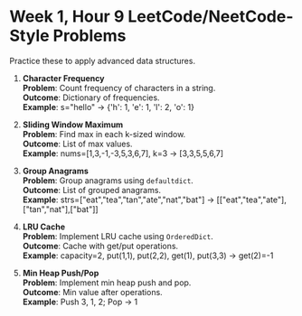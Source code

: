 # Week 1, Hour 9 LeetCode/NeetCode-Style Problems

Practice these to apply advanced data structures.

1. **Character Frequency**  
   **Problem**: Count frequency of characters in a string.  
   **Outcome**: Dictionary of frequencies.  
   **Example**: s="hello" → {'h': 1, 'e': 1, 'l': 2, 'o': 1}

2. **Sliding Window Maximum**  
   **Problem**: Find max in each k-sized window.  
   **Outcome**: List of max values.  
   **Example**: nums=[1,3,-1,-3,5,3,6,7], k=3 → [3,3,5,5,6,7]

3. **Group Anagrams**  
   **Problem**: Group anagrams using `defaultdict`.  
   **Outcome**: List of grouped anagrams.  
   **Example**: strs=["eat","tea","tan","ate","nat","bat"] → [["eat","tea","ate"],["tan","nat"],["bat"]]

4. **LRU Cache**  
   **Problem**: Implement LRU cache using `OrderedDict`.  
   **Outcome**: Cache with get/put operations.  
   **Example**: capacity=2, put(1,1), put(2,2), get(1), put(3,3) → get(2)=-1

5. **Min Heap Push/Pop**  
   **Problem**: Implement min heap push and pop.  
   **Outcome**: Min value after operations.  
   **Example**: Push 3, 1, 2; Pop → 1